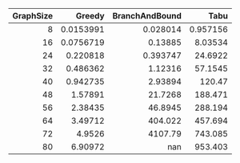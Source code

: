 |   GraphSize |    Greedy |   BranchAndBound |       Tabu |
|------------:|----------:|-----------------:|-----------:|
|           8 | 0.0153991 |         0.028014 |   0.957156 |
|          16 | 0.0756719 |         0.13885  |   8.03534  |
|          24 | 0.220818  |         0.393747 |  24.6922   |
|          32 | 0.486362  |         1.12316  |  57.1545   |
|          40 | 0.942735  |         2.93894  | 120.47     |
|          48 | 1.57891   |        21.7268   | 188.471    |
|          56 | 2.38435   |        46.8945   | 288.194    |
|          64 | 3.49712   |       404.022    | 457.694    |
|          72 | 4.9526    |      4107.79     | 743.085    |
|          80 | 6.90972   |       nan        | 953.403    |
